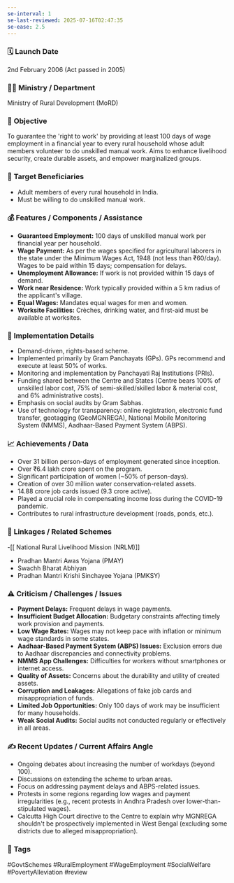 ```yaml
---
se-interval: 1
se-last-reviewed: 2025-07-16T02:47:35
se-ease: 2.5
---
```

### 🗓️ **Launch Date**
2nd February 2006 (Act passed in 2005)

### 🧑‍🏫 **Ministry / Department**
Ministry of Rural Development (MoRD)

### 🎯 **Objective**
To guarantee the 'right to work' by providing at least 100 days of wage employment in a financial year to every rural household whose adult members volunteer to do unskilled manual work. Aims to enhance livelihood security, create durable assets, and empower marginalized groups.

### 👥 **Target Beneficiaries**
- Adult members of every rural household in India.
- Must be willing to do unskilled manual work.

### 💰 **Features / Components / Assistance**
- **Guaranteed Employment:** 100 days of unskilled manual work per financial year per household.
- **Wage Payment:** As per the wages specified for agricultural laborers in the state under the Minimum Wages Act, 1948 (not less than ₹60/day). Wages to be paid within 15 days; compensation for delays.
- **Unemployment Allowance:** If work is not provided within 15 days of demand.
- **Work near Residence:** Work typically provided within a 5 km radius of the applicant's village.
- **Equal Wages:** Mandates equal wages for men and women.
- **Worksite Facilities:** Crèches, drinking water, and first-aid must be available at worksites.

### 📍 **Implementation Details**
- Demand-driven, rights-based scheme.
- Implemented primarily by Gram Panchayats (GPs). GPs recommend and execute at least 50% of works.
- Monitoring and implementation by Panchayati Raj Institutions (PRIs).
- Funding shared between the Centre and States (Centre bears 100% of unskilled labor cost, 75% of semi-skilled/skilled labor & material cost, and 6% administrative costs).
- Emphasis on social audits by Gram Sabhas.
- Use of technology for transparency: online registration, electronic fund transfer, geotagging (GeoMGNREGA), National Mobile Monitoring System (NMMS), Aadhaar-Based Payment System (ABPS).

### 📈 **Achievements / Data**
- Over 31 billion person-days of employment generated since inception.
- Over ₹6.4 lakh crore spent on the program.
- Significant participation of women (~50% of person-days).
- Creation of over 30 million water conservation-related assets.
- 14.88 crore job cards issued (9.3 crore active).
- Played a crucial role in compensating income loss during the COVID-19 pandemic.
- Contributes to rural infrastructure development (roads, ponds, etc.).

### 🧩 **Linkages / Related Schemes**
-[[ National Rural Livelihood Mission (NRLM)]]
- Pradhan Mantri Awas Yojana (PMAY)
- Swachh Bharat Abhiyan
- Pradhan Mantri Krishi Sinchayee Yojana (PMKSY)

### ⚠️ **Criticism / Challenges / Issues**
- **Payment Delays:** Frequent delays in wage payments.
- **Insufficient Budget Allocation:** Budgetary constraints affecting timely work provision and payments.
- **Low Wage Rates:** Wages may not keep pace with inflation or minimum wage standards in some states.
- **Aadhaar-Based Payment System (ABPS) Issues:** Exclusion errors due to Aadhaar discrepancies and connectivity problems.
- **NMMS App Challenges:** Difficulties for workers without smartphones or internet access.
- **Quality of Assets:** Concerns about the durability and utility of created assets.
- **Corruption and Leakages:** Allegations of fake job cards and misappropriation of funds.
- **Limited Job Opportunities:** Only 100 days of work may be insufficient for many households.
- **Weak Social Audits:** Social audits not conducted regularly or effectively in all areas.

### ✍️ **Recent Updates / Current Affairs Angle**
- Ongoing debates about increasing the number of workdays (beyond 100).
- Discussions on extending the scheme to urban areas.
- Focus on addressing payment delays and ABPS-related issues.
- Protests in some regions regarding low wages and payment irregularities (e.g., recent protests in Andhra Pradesh over lower-than-stipulated wages).
- Calcutta High Court directive to the Centre to explain why MGNREGA shouldn't be prospectively implemented in West Bengal (excluding some districts due to alleged misappropriation).

### 🔗 **Tags**
#GovtSchemes #RuralEmployment #WageEmployment #SocialWelfare #PovertyAlleviation
#review